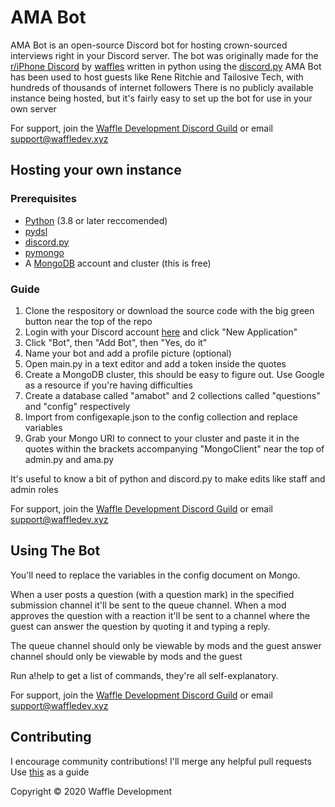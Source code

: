 # AMA Bot

AMA Bot is an open-source Discord bot for hosting crown-sourced interviews right in your Discord server.
The bot was originally made for the [r/iPhone Discord](https://iphonediscord.info) by [waffles](https://bensonkitia.me) written in python using the [discord.py](https://github.com/Rapptz/discord.py)
AMA Bot has been used to host guests like Rene Ritchie and Tailosive Tech, with hundreds of thousands of internet followers
There is no publicly available instance being hosted, but it's fairly easy to set up the bot for use in your own server

For support, join the [Waffle Development Discord Guild](https://discord.com/invite/zrBqN2v) or email support@waffledev.xyz

## Hosting your own instance

### Prerequisites

- [Python](https://www.python.org/downloads/) (3.8 or later reccomended)
- [pydsl](https://pypi.org/project/pydsl/)
- [discord.py](https://github.com/) 
- [pymongo](https://pypi.org/project/pymongo/)
- A [MongoDB](https://www.mongodb.com/) account and cluster (this is free)

### Guide

1. Clone the respository or download the source code with the big green button near the top of the repo
2. Login with your Discord account [here](https://discord.com/developers/applications) and click "New Application"
3. Click "Bot", then "Add Bot", then "Yes, do it"
4. Name your bot and add a profile picture (optional)
5. Open main.py in a text editor and add a token inside the quotes
6. Create a MongoDB cluster, this should be easy to figure out. Use Google as a resource if you're having difficulties
7. Create a database called "amabot" and 2 collections called "questions" and "config" respectively
8. Import from configexaple.json to the config collection and replace variables
9. Grab your Mongo URI to connect to your cluster and paste it in the quotes within the brackets accompanying "MongoClient" near the top of admin.py and ama.py

It's useful to know a bit of python and discord.py to make edits like staff and admin roles

For support, join the [Waffle Development Discord Guild](https://discord.com/invite/zrBqN2v) or email support@waffledev.xyz

## Using The Bot

You'll need to replace the variables in the config document on Mongo.

When a user posts a question (with a question mark) in the specified submission channel it'll be sent to the queue channel. When a mod approves the question with a reaction it'll be sent to a channel where the guest can answer the question by quoting it and typing a reply.

The queue channel should only be viewable by mods and the guest answer channel should only be viewable by mods and the guest

Run a!help to get a list of commands, they're all self-explanatory.

For support, join the [Waffle Development Discord Guild](https://discord.com/invite/zrBqN2v) or email support@waffledev.xyz

## Contributing

I encourage community contributions! I'll merge any helpful pull requests
Use [this](http://www.contribution-guide.org/) as a guide

Copyright © 2020 Waffle Development
